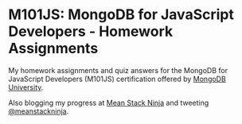 M101JS: MongoDB for JavaScript Developers - Homework Assignments
================================================================

My homework assignments and quiz answers for the MongoDB for JavaScript Developers (M101JS) certification offered by [MongoDB University](https://university.mongodb.com/courses/M101JS/about).

Also blogging my progress at [Mean Stack Ninja](http://www.meanstack.ninja/) and tweeting [@meanstackninja](https://twitter.com/meanstackninja).
